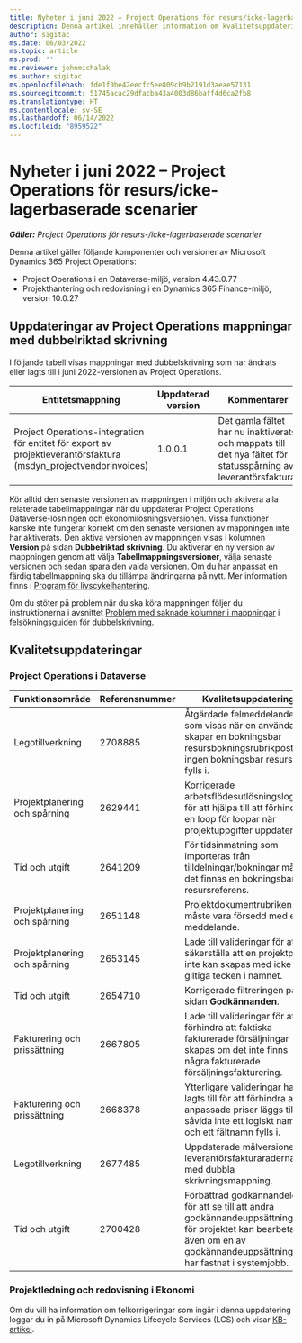 ```yaml
---
title: Nyheter i juni 2022 – Project Operations för resurs/icke-lagerbaserade scenarier
description: Denna artikel innehåller information om kvalitetsuppdateringarna som är tillgängliga i juni 2022-versionen av Microsoft Dynamics 365 Project Operations för resurs-/icke-lagerbaserade scenarier.
author: sigitac
ms.date: 06/03/2022
ms.topic: article
ms.prod: ''
ms.reviewer: johnmichalak
ms.author: sigitac
ms.openlocfilehash: fde1f0be42eecfc5ee809cb9b2191d3aeae57131
ms.sourcegitcommit: 51745acac29dfacba43a4003d86baff4d6ca2fb8
ms.translationtype: HT
ms.contentlocale: sv-SE
ms.lasthandoff: 06/14/2022
ms.locfileid: "8959522"
---
```

# <a name="whats-new-june-2022---project-operations-for-resourcenon-stocked-based-scenarios"></a>Nyheter i juni 2022 – Project Operations för resurs/icke-lagerbaserade scenarier

_**Gäller:** Project Operations för resurs-/icke-lagerbaserade scenarier_

Denna artikel gäller följande komponenter och versioner av Microsoft Dynamics 365 Project Operations:

- Project Operations i en Dataverse-miljö, version 4.43.0.77
- Projekthantering och redovisning i en Dynamics 365 Finance-miljö, version 10.0.27

## <a name="project-operations-dual-write-maps-updates"></a>Uppdateringar av Project Operations mappningar med dubbelriktad skrivning

I följande tabell visas mappningar med dubbelskrivning som har ändrats eller lagts till i juni 2022-versionen av Project Operations.

| Entitetsmappning | Uppdaterad version | Kommentarer |
| --- | --- | --- |
| Project Operations-integration för entitet för export av projektleverantörsfaktura (msdyn_projectvendorinvoices) | 1.0.0.1 | Det gamla fältet har nu inaktiverats och mappats till det nya fältet för statusspårning av leverantörsfaktura. |

Kör alltid den senaste versionen av mappningen i miljön och aktivera alla relaterade tabellmappningar när du uppdaterar Project Operations Dataverse-lösningen och ekonomilösningsversionen. Vissa funktioner kanske inte fungerar korrekt om den senaste versionen av mappningen inte har aktiverats. Den aktiva versionen av mappningen visas i kolumnen **Version** på sidan **Dubbelriktad skrivning**. Du aktiverar en ny version av mappningen genom att välja **Tabellmappningsversioner**, välja senaste versionen och sedan spara den valda versionen. Om du har anpassat en färdig tabellmappning ska du tillämpa ändringarna på nytt. Mer information finns i [Program för livscykelhantering](/dynamics365/fin-ops-core/dev-itpro/data-entities/dual-write/app-lifecycle-management).

Om du stöter på problem när du ska köra mappningen följer du instruktionerna i avsnittet [Problem med saknade kolumner i mappningar](/dynamics365/fin-ops-core/dev-itpro/data-entities/dual-write/dual-write-troubleshooting-finops-upgrades#missing-table-columns-issue-on-maps) i felsökningsguiden för dubbelskrivning.

## <a name="quality-updates"></a>Kvalitetsuppdateringar

### <a name="project-operations-on-dataverse"></a>Project Operations i Dataverse

| Funktionsområde | Referensnummer | Kvalitetsuppdatering |
| --- | --- | --- |
| Legotillverkning | 2708885 | Åtgärdade felmeddelandet som visas när en användare skapar en bokningsbar resursbokningsrubrikpost där ingen bokningsbar resurs fylls i. |
| Projektplanering och spårning | 2629441 | Korrigerade arbetsflödesutlösningslogiken för att hjälpa till att förhindra en loop för loopar när projektuppgifter uppdateras. |
| Tid och utgift | 2641209 | För tidsinmatning som importeras från tilldelningar/bokningar måste det finnas en bokningsbar resursreferens. |
| Projektplanering och spårning | 2651148 | Projektdokumentrubriken måste vara försedd med ett meddelande.|
| Projektplanering och spårning | 2653145 | Lade till valideringar för att säkerställa att en projektpost inte kan skapas med icke-giltiga tecken i namnet. |
| Tid och utgift | 2654710 | Korrigerade filtreringen på sidan **Godkännanden**. |
| Fakturering och prissättning | 2667805 | Lade till valideringar för att förhindra att faktiska fakturerade försäljningar skapas om det inte finns några fakturerade försäljningsfakturering. |
| Fakturering och prissättning | 2668378 | Ytterligare valideringar har lagts till för att förhindra att anpassade priser läggs till såvida inte ett logiskt namn och ett fältnamn fylls i. |
| Legotillverkning | 2677485 | Uppdaterade målversionen av leverantörsfakturaraderna med dubbla skrivningsmappning. |
| Tid och utgift | 2700428 | Förbättrad godkännandelogik för att se till att andra godkännandeuppsättningar för projektet kan bearbetas även om en av godkännandeuppsättningarna har fastnat i systemjobb. |

### <a name="project-management-and-accounting-in-finance"></a>Projektledning och redovisning i Ekonomi

Om du vill ha information om felkorrigeringar som ingår i denna uppdatering loggar du in på Microsoft Dynamics Lifecycle Services (LCS) och visar [KB-artikel](https://fix.lcs.dynamics.com/Issue/Details?bugId=673271).
